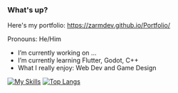 ### What's up?
Here's my portfolio: https://zarmdev.github.io/Portfolio/

Pronouns: He/Him
-  I’m currently working on ...
-  I’m currently learning Flutter, Godot, C++
-  What I really enjoy: Web Dev and Game Design

[![My Skills](https://skillicons.dev/icons?i=html,css,js,py,gamemakerstudio,godot,mint,nodejs,robloxstudio,vscode)](https://skillicons.dev)
[![Top Langs](https://github-readme-stats.vercel.app/api/top-langs/?username=ZarmDev&langs_count=5)](https://github.com/anuraghazra/github-readme-stats?tab=readme-ov-file#show-more-languages)
